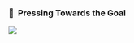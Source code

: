 ### 🏃&nbsp;&nbsp;Pressing Towards the Goal
<img src="https://user-images.githubusercontent.com/29947014/92277630-57df2f80-ef2e-11ea-8913-0179ab0ef9bf.jpeg" />
